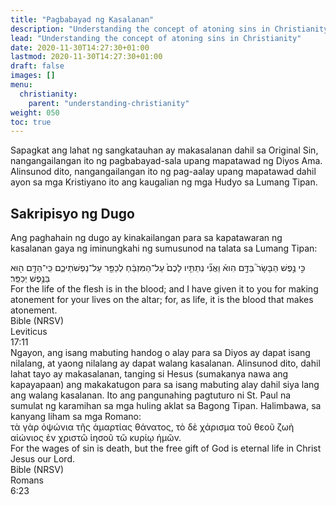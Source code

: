 ```yaml
---
title: "Pagbabayad ng Kasalanan"
description: "Understanding the concept of atoning sins in Christianity"
lead: "Understanding the concept of atoning sins in Christianity"
date: 2020-11-30T14:27:30+01:00
lastmod: 2020-11-30T14:27:30+01:00
draft: false
images: []
menu:
  christianity:
    parent: "understanding-christianity"
weight: 050
toc: true
---
```

Sapagkat ang lahat ng sangkatauhan ay makasalanan dahil sa Original Sin, nangangailangan ito ng pagbabayad-sala upang mapatawad ng Diyos Ama. Alinsunod dito, nangangailangan ito ng pag-aalay upang mapatawad dahil ayon sa mga Kristiyano ito ang kaugalian ng mga Hudyo sa Lumang Tipan.
## Sakripisyo ng Dugo
Ang paghahain ng dugo ay kinakailangan para sa kapatawaran ng kasalanan gaya ng iminungkahi ng sumusunod na talata sa Lumang Tipan:
<div class="bible-wrapper">
  <div class="bible-verse">
    <div class="bible-hebrew">
    כִּ֣י נֶ֣פֶשׁ הַבָּשָׂר֮ בַּדָּ֣ם הִוא֒ וַאֲנִ֞י נְתַתִּ֤יו לָכֶם֙ עַל־הַמִּזְבֵּ֔חַ לְכַפֵּ֖ר עַל־נַפְשֹׁתֵיכֶ֑ם כִּֽי־הַדָּ֥ם ה֖וּא בַּנֶּ֥פֶשׁ יְכַפֵּֽר׃ 
    </div>
    <div class="translation">
      For the life of the flesh is in the blood; and I have given it to you for making atonement for your lives on the altar; for, as life, it is the blood that makes atonement.
    </div>  
  </div>
  <div class="bible-verse-no ot">
    <div class="book">Bible (NRSV)</div>
    <div class="chapter">Leviticus</div>
    <div class="chapter-verse">17:11</div>
  </div>  
</div>
Ngayon, ang isang mabuting handog o alay para sa Diyos ay dapat isang nilalang, at yaong nilalang ay dapat walang kasalanan. Alinsunod dito, dahil lahat tayo ay makasalanan, tanging si Hesus (sumakanya nawa ang kapayapaan) ang makakatugon para sa isang mabuting alay dahil siya lang ang walang kasalanan. Ito ang pangunahing pagtuturo ni St. Paul na sumulat ng karamihan sa mga huling aklat sa Bagong Tipan. Halimbawa, sa kanyang liham sa mga Romano:
<div class="bible-wrapper">
  <div class="bible-verse">
    <div class="bible">
    τὰ γὰρ ὀψώνια τῆς ἁμαρτίας θάνατος, τὸ δὲ χάρισμα τοῦ θεοῦ ζωὴ αἰώνιος ἐν χριστῶ ἰησοῦ τῶ κυρίῳ ἡμῶν.
    </div>
    <div class="translation">
      For the wages of sin is death, but the free gift of God is eternal life in Christ Jesus our Lord.
    </div>  
  </div>
  <div class="bible-verse-no">
    <div class="book">Bible (NRSV)</div>
    <div class="chapter">Romans</div>
    <div class="chapter-verse">6:23</div>
  </div>  
</div>